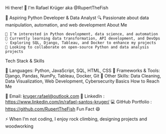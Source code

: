 Hi there! 👋 I'm Rafael Krüger aka @RupertTheFish

🚀 Aspiring Python Developer & Data Analyst
🔍 Passionate about data manipulation, automation, and web development
About Me

    👀 I’m interested in Python development, data science, and automation
    🌱 Currently learning data transformation, API development, and DevOps
    💡 Exploring SQL, Django, Tableau, and Docker to enhance my projects
    💞️ Looking to collaborate on open-source Python and data analysis projects

Tech Stack & Skills

📌 Languages: Python, JavaScript, SQL, HTML, CSS
📌 Frameworks & Tools: Django, Pandas, NumPy, Tableau, Docker, Git
📌 Other Skills: Data Cleaning, Data Visualization, Web Development, Cybersecurity Basics
How to Reach Me

📧 Email: kruger.rafael@outlook.com
🔗 LinkedIn : https://www.linkedin.com/in/rafael-santos-kruger/
💻 GitHub Portfolio : https://github.com/RupertTheFish
Fun Fact 😄

⚡ When I’m not coding, I enjoy rock climbing, designing projects and woodworking

<!---
RupertTheFish/RupertTheFish is a ✨ special ✨ repository because its `README.md` (this file) appears on your GitHub profile.
You can click the Preview link to take a look at your changes.
--->

